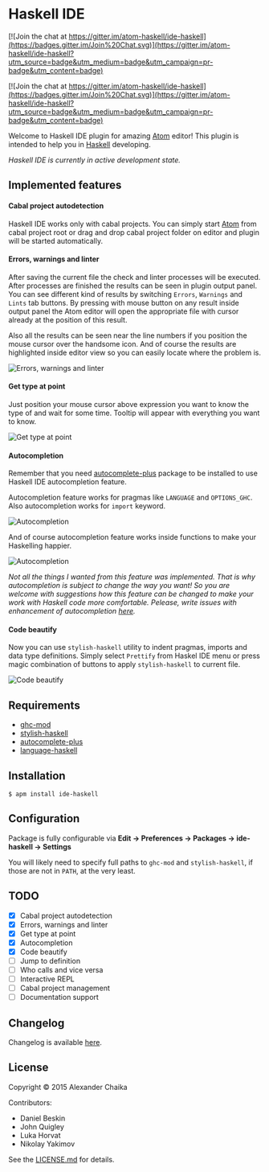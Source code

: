 # Haskell IDE

[![Join the chat at https://gitter.im/atom-haskell/ide-haskell](https://badges.gitter.im/Join%20Chat.svg)](https://gitter.im/atom-haskell/ide-haskell?utm_source=badge&utm_medium=badge&utm_campaign=pr-badge&utm_content=badge)

[![Join the chat at https://gitter.im/atom-haskell/ide-haskell](https://badges.gitter.im/Join%20Chat.svg)](https://gitter.im/atom-haskell/ide-haskell?utm_source=badge&utm_medium=badge&utm_campaign=pr-badge&utm_content=badge)

Welcome to Haskell IDE plugin for amazing [Atom](http://atom.io) editor! This plugin is intended to help you in [Haskell](http://haskell.org) developing.

*Haskell IDE is currently in active development state.*

## Implemented features

#### Cabal project autodetection

Haskell IDE works only with cabal projects. You can simply start [Atom](http://atom.io) from cabal project root or drag and drop cabal project folder on editor and plugin will be started automatically.

#### Errors, warnings and linter

After saving the current file the check and linter processes will be executed. After processes are finished the results can be seen in plugin output panel. You can see different kind of results by switching `Errors`, `Warnings` and `Lints` tab buttons. By pressing with mouse button on any result inside output panel the Atom editor will open the appropriate file with cursor already at the position of this result.

Also all the results can be seen near the line numbers if you position the mouse cursor over the handsome icon. And of course the results are highlighted inside editor view so you can easily locate where the problem is.

![Errors, warnings and linter](http://atom-haskell.github.io/ide-haskell/images/check.gif)

#### Get type at point

Just position your mouse cursor above expression you want to know the type of and wait for some time. Tooltip will appear with everything you want to know.

![Get type at point](http://atom-haskell.github.io/ide-haskell/images/types.gif)

#### Autocompletion

Remember that you need [autocomplete-plus](https://atom.io/packages/autocomplete-plus) package to be installed to use Haskell IDE autocompletion feature.

Autocompletion feature works for pragmas like `LANGUAGE` and `OPTIONS_GHC`. Also autocompletion works for `import` keyword.

![Autocompletion](http://atom-haskell.github.io/ide-haskell/images/complete1.gif)

And of course autocompletion feature works inside functions to make your Haskelling happier.

![Autocompletion](http://atom-haskell.github.io/ide-haskell/images/complete2.gif)

*Not all the things I wanted from this feature was implemented. That is why autocompletion is subject to change the way you want! So you are welcome with suggestions how this feature can be changed to make your work with Haskell code more comfortable. Pelease, write issues with enhancement of autocompletion [here](https://github.com/atom-haskell/ide-haskell/issues).*

#### Code beautify

Now you can use `stylish-haskell` utility to indent pragmas, imports and data type definitions. Simply select `Prettify` from Haskel IDE menu or press magic combination of buttons to apply `stylish-haskell` to current file.

![Code beautify](http://atom-haskell.github.io/ide-haskell/images/beautify.gif)

## Requirements

* [ghc-mod](https://github.com/kazu-yamamoto/ghc-mod)
* [stylish-haskell](https://github.com/jaspervdj/stylish-haskell)
* [autocomplete-plus](https://atom.io/packages/autocomplete-plus)
* [language-haskell](https://atom.io/packages/language-haskell)

## Installation

    $ apm install ide-haskell

## Configuration

Package is fully configurable via **Edit → Preferences → Packages → ide-haskell
→ Settings**

You will likely need to specify full paths to `ghc-mod` and `stylish-haskell`, if those are not in `PATH`, at the very least.

## TODO

- [x] Cabal project autodetection
- [x] Errors, warnings and linter
- [x] Get type at point
- [x] Autocompletion
- [x] Code beautify
- [ ] Jump to definition
- [ ] Who calls and vice versa
- [ ] Interactive REPL
- [ ] Cabal project management
- [ ] Documentation support

## Changelog

Changelog is available [here](https://github.com/atom-haskell/ide-haskell/blob/master/CHANGELOG.md).

## License

Copyright © 2015 Alexander Chaika

Contributors:
* Daniel Beskin
* John Quigley
* Luka Horvat
* Nikolay Yakimov

See the [LICENSE.md](https://github.com/atom-haskell/ide-haskell/blob/master/LICENSE.md) for details.
